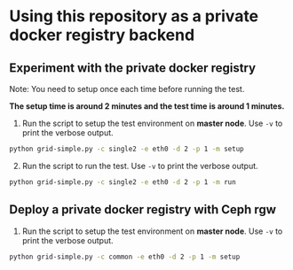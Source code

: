 # Using this repository as a private docker registry backend

## Experiment with the private docker registry

Note: You need to setup once each time before running the test.

**The setup time is around 2 minutes and the test time is around 1 minutes.**

1. Run the script to setup the test environment on **master node**. Use `-v` to print the verbose output.

```bash
python grid-simple.py -c single2 -e eth0 -d 2 -p 1 -m setup
```

2. Run the script to run the test. Use `-v` to print the verbose output.

```bash
python grid-simple.py -c single2 -e eth0 -d 2 -p 1 -m run
```

## Deploy a private docker registry with Ceph rgw

1. Run the script to setup the test environment on **master node**. Use `-v` to print the verbose output.
```bash
python grid-simple.py -c common -e eth0 -d 2 -p 1 -m setup
```


<!-- 1. ssh to **the mon node** and Run experiment on latency:

```bash
git pull
python grid.py -c default -v -e eth0 -d 2 -p 1
```

2. Get the results to your **local machine**:

```bash
remote=$(head -n 1 configs/ip_addrs_all.txt)
scp -r root@$remote:<DRAID_DIR>/logs save_logs/
```

3. Analyze the results:

```bash
python plot.py -i bottleneck
``` -->
